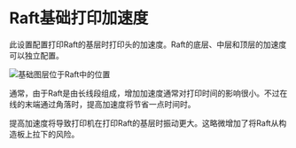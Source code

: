 Raft基础打印加速度
====
此设置配置打印Raft的基层时打印头的加速度。Raft的底层、中层和顶层的加速度可以独立配置。

![基础图层位于Raft中的位置](../images/raft_dimensions_simplified.svg)

通常，由于Raft是由长线段组成，增加加速度通常对打印时间的影响很小。不过在线的末端通过角落时，提高加速度将节省一点时间时。

提高加速度将导致打印机在打印Raft的基层时振动更大。这略微增加了将Raft从构造板上拉下的风险。

